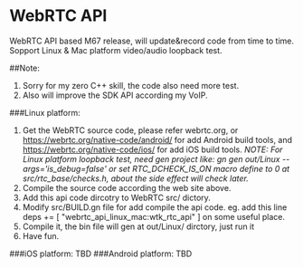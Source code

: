 # WebRTC API
WebRTC API based M67 release, will update&record code from time to time.
Sopport Linux & Mac platform video/audio loopback test.

##Note:
1. Sorry for my zero C++  skill, the code also need more test.
2. Also will improve the SDK API according my VoIP.

###Linux platform:
1. Get the WebRTC source code, please refer webrtc.org, or
    https://webrtc.org/native-code/android/ for add Android build tools, and
    https://webrtc.org/native-code/ios/ for add iOS build tools.
    *NOTE: For Linux platform loopback test, need gen project like: gn gen out/Linux --args='is_debug=false' or set RTC_DCHECK_IS_ON macro define to 0 at src/rtc_base/checks.h, about the side effect will check later.*
2. Compile the source code according the web site above.
3. Add this api code dircotry to WebRTC src/ dictory.
4. Modify src/BUILD.gn file for add compile the api code. eg. add this line deps += [ "webrtc_api_linux_mac:wtk_rtc_api" ] on some useful place.
5. Compile it, the bin file will gen at out/Linux/ dirctory, just run it
6. Have fun.

###iOS platform:
TBD
###Android platform:
TBD
